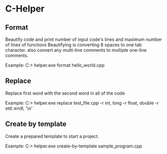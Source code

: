 # C-Helper

## Format
Beautify code and print number of input code's lines and maximum number of lines of functions
Beautifying is converting 8 spaces to one tab character. also convert any multi-line comments to multiple one-line comments.

Example:  C:\> helper.exe format hello_world.cpp

## Replace
Replace first word with the second word in all of the code

Example:  C:\> helper.exe replace test_file.cpp -r int, long -r float, double -r std::endl, '\n'

## Create by template
Create a prepared template to start a project.

Example:  C:\> helper.exe create-by-template sample_program.cpp
